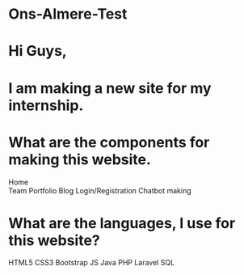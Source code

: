 # Ons-Almere-Test

# Hi Guys,

# I am making a new site for my internship.

# What are the components for making this website.
 Home<br>
 Team
 Portfolio 
 Blog
 Login/Registration
 Chatbot making

# What are the languages, I use for this website?
 HTML5
 CSS3
 Bootstrap
 JS
 Java
 PHP
 Laravel
 SQL
